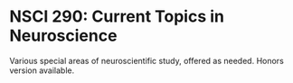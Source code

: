 # NSCI 290: Current Topics in Neuroscience

Various special areas of neuroscientific study, offered as needed. Honors version available.